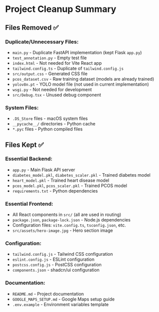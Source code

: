 # Project Cleanup Summary

## Files Removed ✅

### Duplicate/Unnecessary Files:
- `main.py` - Duplicate FastAPI implementation (kept Flask `app.py`)
- `test_annotation.py` - Empty test file
- `index.html` - Not needed for Vite React app
- `tailwind.config.ts` - Duplicate of `tailwind.config.js`
- `src/output.css` - Generated CSS file
- `pcos_dataset.csv` - Raw training dataset (models are already trained)
- `yolov8n.pt` - YOLO model file (not used in current implementation)
- `wsgi.py` - Not needed for development
- `src/Debug.tsx` - Unused debug component

### System Files:
- `.DS_Store` files - macOS system files
- `__pycache__/` directories - Python cache
- `*.pyc` files - Python compiled files

## Files Kept ✅

### Essential Backend:
- `app.py` - Main Flask API server
- `diabetes_model.pkl`, `diabetes_scaler.pkl` - Trained diabetes model
- `heart_model.pkl` - Trained heart disease model 
- `pcos_model.pkl`, `pcos_scaler.pkl` - Trained PCOS model
- `requirements.txt` - Python dependencies

### Essential Frontend:
- All React components in `src/` (all are used in routing)
- `package.json`, `package-lock.json` - Node.js dependencies
- Configuration files: `vite.config.ts`, `tsconfig.json`, etc.
- `src/assets/hero-image.jpg` - Hero section image

### Configuration:
- `tailwind.config.js` - Tailwind CSS configuration
- `eslint.config.js` - ESLint configuration
- `postcss.config.js` - PostCSS configuration
- `components.json` - shadcn/ui configuration

### Documentation:
- `README.md` - Project documentation
- `GOOGLE_MAPS_SETUP.md` - Google Maps setup guide
- `.env.example` - Environment variables template

